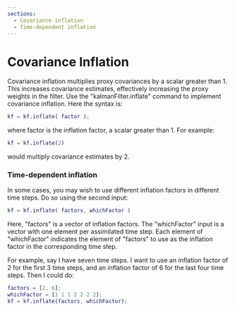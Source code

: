 ```yaml
---
sections:
  - Covariance inflation
  - Time-dependent inflation
---
```

# Covariance Inflation

Covariance inflation multiplies proxy covariances by a scalar greater than 1. This increases covariance estimates, effectively increasing the proxy weights in the filter. Use the "kalmanFilter.inflate" command to implement covariance inflation. Here the syntax is:
```matlab
kf = kf.inflate( factor );
```
where factor is the inflation factor, a scalar greater than 1. For example:
```matlab
kf = kf.inflate(2)
```
would multiply covariance estimates by 2.

### Time-dependent inflation
In some cases, you may wish to use different inflation factors in different time steps. Do so using the second input:
```matlab
kf = kf.inflate( factors, whichFactor )
```
Here, "factors" is a vector of inflation factors. The "whichFactor" input is a vector with one element per assimilated time step. Each element of "whichFactor" indicates the element of "factors" to use as the inflation factor in the corresponding time step.

For example, say I have seven time steps. I want to use an inflation factor of 2 for the first 3 time steps, and an inflation factor of 6 for the last four time steps. Then I could do:
```matlab
factors = [2, 6];
whichFactor = [1 1 1 2 2 2 2];
kf = kf.inflate(factors, whichFactor);
```
